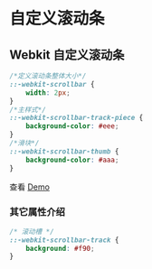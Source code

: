 # 自定义滚动条



## Webkit 自定义滚动条

```css
/*定义滚动条整体大小*/
::-webkit-scrollbar {
    width: 2px;
}
/*主样式*/
::-webkit-scrollbar-track-piece {
    background-color: #eee;
}
/*滑块*/
::-webkit-scrollbar-thumb {
    background-color: #aaa;
}
```

查看 [Demo](../Demo/滚动条/webkit滚动条.html)

### 其它属性介绍

```css
/* 滚动槽 */
::-webkit-scrollbar-track {
    background: #f90;
}
```



